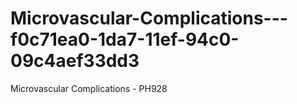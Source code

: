 # Microvascular-Complications---f0c71ea0-1da7-11ef-94c0-09c4aef33dd3
Microvascular Complications - PH928
